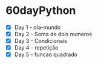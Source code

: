 # 60dayPython
- [x] Day 1 - ola-mundo
- [x] Day 2 - Soma de dois numeros 
- [x] Day 3 - Condicionais 
- [x] Day 4 - repetição 
- [x] Day 5 - funcao quadrado